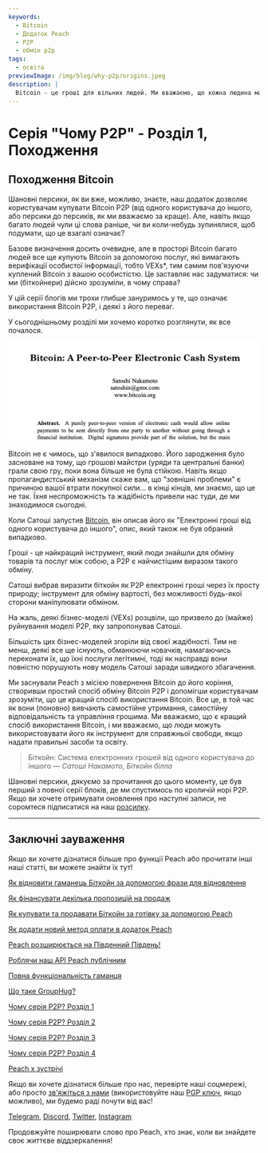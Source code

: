 ```yaml
---
keywords:
  - Bitcoin
  - Додаток Peach
  - P2P
  - обмін p2p
tags:
  - освіта
previewImage: /img/blog/why-p2p/origins.jpeg
description: |
  Bitcoin - це гроші для вільних людей. Ми вважаємо, що кожна людина має право вибирати, якими грошима користуватися для зберігання свого багатства, результату своєї праці, свого часу та енергії. Місія Peach - внести свій внесок у поширення Bitcoin серед людей.
---
```


# Серія "Чому P2P" - Розділ 1, Походження

## Походження Bitcoin

Шановні персики, як ви вже, можливо, знаєте, наш додаток дозволяє користувачам купувати Bitcoin P2P (від одного користувача до іншого, або персики до персиків, як ми вважаємо за краще). Але, навіть якщо багато людей чули ці слова раніше, чи ви коли-небудь зупинялися, щоб подумати, що це взагалі означає?

Базове визначення досить очевидне, але в просторі Bitcoin багато людей все ще купують Bitcoin за допомогою послуг, які вимагають верифікації особистої інформації, тобто VEXs\*, тим самим пов'язуючи куплений Bitcoin з вашою особистістю. Це заставляє нас задуматися: чи ми (біткойнери) дійсно зрозуміли, в чому справа?

У цій серії блогів ми трохи глибше зануримось у те, що означає використання Bitcoin P2P, і деякі з його переваг.

У сьогоднішньому розділі ми хочемо коротко розглянути, як все почалося.

![біткойн білла](/img/blog/why-p2p/whitepaper-intro.png)

Bitcoin не є чимось, що з'явилося випадково. Його зародження було засноване на тому, що грошові майстри (уряди та центральні банки) грали свою гру, поки вона більше не була стійкою. Навіть якщо пропагандистський механізм скаже вам, що "зовнішні проблеми" є причиною вашої втрати покупної сили... в кінці кінців, ми знаємо, що це не так. Їхня неспроможність та жадібність привели нас туди, де ми знаходимося сьогодні.

Коли Сатоші запустив [Bitcoin](https://peachbitcoin.com/bitcoin.pdf), він описав його як "Електронні гроші від одного користувача до іншого", опис, який також не був обраний випадково.

Гроші - це найкращий інструмент, який люди знайшли для обміну товарів та послуг між собою, а P2P є найчистішим виразом такого обміну.

Сатоші вибрав виразити біткойн як P2P електронні гроші через їх просту природу; інструмент для обміну вартості, без можливості будь-якої сторони маніпулювати обміном.

На жаль, деякі бізнес-моделі (VEXs) розцвіли, що призвело до (майже) руйнування моделі P2P, яку запропонував Сатоші.

Більшість цих бізнес-моделей згоріли від своєї жадібності. Тим не менш, деякі все ще існують, обманюючи новачків, намагаючись переконати їх, що їхні послуги легітимні, тоді як насправді вони повністю порушують нову модель Сатоші заради швидкого збагачення.

Ми заснували Peach з місією повернення Bitcoin до його коріння, створивши простий спосіб обміну Bitcoin P2P і допомігши користувачам зрозуміти, що це кращий спосіб використання Bitcoin. Все це, в той час як вони (поновно) вивчають самостійне утримання, самостійну відповідальність та управління грошима. Ми вважаємо, що є кращий спосіб використання Bitcoin, і ми вважаємо, що люди можуть використовувати його як інструмент для справжньої свободи, якщо надати правильні засоби та освіту.

> Біткойн: Система електронних грошей від одного користувача до іншого
> <cite>— Сатоші Накамото, Біткойн білла</cite>

Шановні персики, дякуємо за прочитання до цього моменту, це був перший з повної серії блоків, де ми спустимось по кроличій норі P2P. Якщо ви хочете отримувати оновлення про наступні записи, не соромтеся підписатися на наш [розсилку](https://peachbitcoin.com).

---

## Заключні зауваження

Якщо ви хочете дізнатися більше про функції Peach або прочитати інші наші статті, ви можете знайти їх тут!

[Як відновити гаманець Біткойн за допомогою фрази для відновлення](https://peachbitcoin.com/uk/blog/how-to-restore-peach-wallet/)

[Як фінансувати декілька пропозицій на продаж](https://peachbitcoin.com/uk/blog/funding-multiple-sell-offers/)

[Як купувати та продавати Біткойн за готівку за допомогою Peach](https://peachbitcoin.com/uk/blog/how-to-buy-and-sell-bitcoin-with-cash-using-peach/)

[Як додати новий метод оплати в додаток Peach](https://peachbitcoin.com/uk/blog/how-to-add-a-payment-method/)

[Peach розширюється на Південний Південь!](https://peachbitcoin.com/uk/blog/peach-expands-to-the-global-south/)

[Роблячи наш API Peach публічним](https://peachbitcoin.com/uk/blog/making-our-peach-api-public/)

[Повна функціональність гаманця](https://peachbitcoin.com/uk/blog/full-wallet-functionality/)

[Що таке GroupHug?](https://peachbitcoin.com/uk/blog/group-hug/)

[Чому серія P2P? Розділ 1](https://peachbitcoin.com/uk/blog/why-p2p-chapter-1/)

[Чому серія P2P? Розділ 2](https://peachbitcoin.com/uk/blog/why-p2p-chapter-2/)

[Чому серія P2P? Розділ 3](https://peachbitcoin.com/uk/blog/why-p2p-chapter-3-circular-economies/)

[Чому серія P2P? Розділ 4](https://peachbitcoin.com/uk/blog/why-p2p-chapter-4-chains-of-trust/)

[Peach x зустрічі](https://peachbitcoin.com/uk/blog/peach-for-meetups/)

Якщо ви хочете дізнатися більше про нас, перевірте наші соцмережі, або просто [зв'яжіться з нами](mailto:hello@peachbitcoin.com) (використовуйте наш [PGP ключ](https://keys.openpgp.org/vks/v1/by-fingerprint/48339A19645E2E53488E0E5479E1B270FACD1BD2), якщо можливо), ми будемо раді почути від вас!

[Telegram](https://t.me/peachtopeach), [Discord](https://discord.gg/ypeHz3SW54), [Twitter](https://twitter.com/peachbitcoin), [Instagram](https://instagram.com/peachbitcoin)

Продовжуйте поширювати слово про Peach, хто знає, коли ви знайдете своє життєве віддзеркалення!
